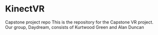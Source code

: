 # KinectVR
Capstone project repo
This is the repository for the Capstone VR project. Our group, Daydream, consists of Kurtwood Green and Alan Duncan
